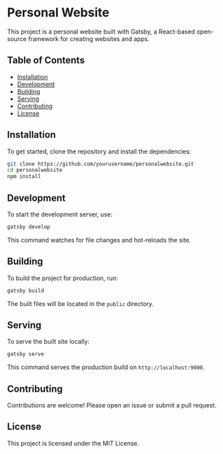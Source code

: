 
# Personal Website

This project is a personal website built with Gatsby, a React-based open-source framework for creating websites and apps.

## Table of Contents
- [Installation](#installation)
- [Development](#development)
- [Building](#building)
- [Serving](#serving)
- [Contributing](#contributing)
- [License](#license)

## Installation

To get started, clone the repository and install the dependencies:

```bash
git clone https://github.com/yourusername/personalwebsite.git
cd personalwebsite
npm install
```

## Development

To start the development server, use:

```bash
gatsby develop
```

This command watches for file changes and hot-reloads the site.

## Building

To build the project for production, run:

```bash
gatsby build
```

The built files will be located in the `public` directory.

## Serving

To serve the built site locally:

```bash
gatsby serve
```

This command serves the production build on `http://localhost:9000`.

## Contributing

Contributions are welcome! Please open an issue or submit a pull request.

## License

This project is licensed under the MIT License.
```
